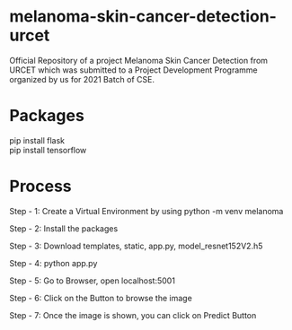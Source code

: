 # melanoma-skin-cancer-detection-urcet
Official Repository of a project Melanoma Skin Cancer Detection from URCET which was submitted to a Project Development Programme organized by us for 2021 Batch of CSE.

# Packages

pip install flask <br/>
pip install tensorflow

# Process

Step - 1: Create a Virtual Environment by using python -m venv melanoma

Step - 2: Install the packages

Step - 3: Download templates, static, app.py, model_resnet152V2.h5 

Step - 4: python app.py 

Step - 5: Go to Browser, open localhost:5001

Step - 6: Click on the Button to browse the image

Step - 7: Once the image is shown, you can click on Predict Button
